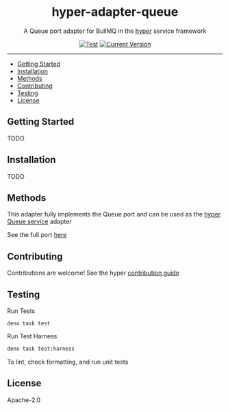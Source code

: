 <h1 align="center">hyper-adapter-queue</h1>
<p align="center">A Queue port adapter for BullMQ in the <a href="https://hyper.io/">hyper</a>  service framework</p>
</p>
<p align="center">
  <a href="https://github.com/hyper63/hyper-adapter-bullmq/actions/workflows/test-and-publish.yml"><img src="https://github.com/hyper63/hyper-adapter-bullmq/actions/workflows/test-and-publish.yml/badge.svg" alt="Test" /></a>
  <a href="https://github.com/hyper63/hyper-adapter-bullmq/tags/"><img src="https://img.shields.io/github/tag/hyper63/hyper-adapter-bullmq" alt="Current Version" /></a>
</p>

---

<!-- toc -->

- [Getting Started](#getting-started)
- [Installation](#installation)
- [Methods](#methods)
- [Contributing](#contributing)
- [Testing](#testing)
- [License](#license)

<!-- tocstop -->

## Getting Started

TODO

## Installation

TODO

## Methods

This adapter fully implements the Queue port and can be used as the
[hyper Queue service](https://docs.hyper.io/queue-api) adapter

See the full port [here](https://nest.land/package/hyper-port-queue)

## Contributing

Contributions are welcome! See the hyper
[contribution guide](https://docs.hyper.io/oss/contributing-to-hyper)

## Testing

Run Tests

```
deno task test
```

Run Test Harness

```sh
deno task test:harness
```

To lint, check formatting, and run unit tests

## License

Apache-2.0
